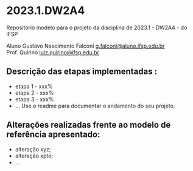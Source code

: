 # 2023.1.DW2A4
Repositório modelo para o projeto da disciplina de 2023.1 - DW2A4 - do IFSP 

Aluno Gustavo Nascimento Falconi  <g.falconi@aluno.ifsp.edu.br>  \
Prof. Quirino         <luiz.quirino@ifsp.edu.br>

## Descrição das etapas implementadas :
- etapa 1 - xxx%
- etapa 2 - xxx%
- etapa 3 - xxx%
- ...
  Use o readme para documentar o andamento do seu projeto.

## Alterações realizadas frente ao modelo de referência apresentado:
- alteração xyz;
- alteração xpto;
- ...
